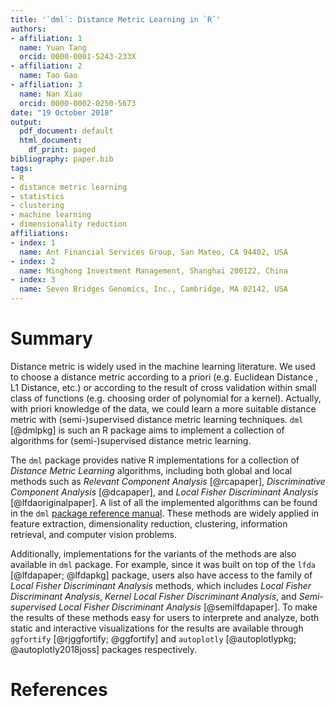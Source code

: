 ```yaml
---
title: '`dml`: Distance Metric Learning in `R`'
authors:
- affiliation: 1
  name: Yuan Tang
  orcid: 0000-0001-5243-233X
- affiliation: 2
  name: Tao Gao
- affiliation: 3
  name: Nan Xiao
  orcid: 0000-0002-0250-5673
date: "19 October 2018"
output:
  pdf_document: default
  html_document:
    df_print: paged
bibliography: paper.bib
tags:
- R
- distance metric learning
- statistics
- clustering
- machine learning
- dimensionality reduction
affiliations:
- index: 1
  name: Ant Financial Services Group, San Mateo, CA 94402, USA
- index: 2
  name: Minghong Investment Management, Shanghai 200122, China
- index: 3
  name: Seven Bridges Genomics, Inc., Cambridge, MA 02142, USA
---
```


# Summary

Distance metric is widely used in the machine learning literature. We used to choose a distance metric according to a priori (e.g. Euclidean Distance , L1 Distance, etc.) or according to the result of cross validation within small class of functions (e.g. choosing order of polynomial for a kernel). Actually, with priori knowledge of the data, we could learn a more suitable distance metric with (semi-)supervised distance metric learning techniques. `dml` [@dmlpkg] is such an R package aims to implement a collection of algorithms for (semi-)supervised distance metric learning.

The `dml` package provides native R implementations for a collection of *Distance Metric Learning* algorithms, including both global and local methods such as *Relevant Component Analysis* [@rcapaper], *Discriminative Component Analysis* [@dcapaper], and *Local Fisher Discriminant Analysis* [@lfdaoriginalpaper]. A list of all the implemented algorithms can be found in the `dml` [package reference manual](https://cran.r-project.org/web/packages/dml/dml.pdf). These methods are widely applied in feature extraction, dimensionality reduction, clustering, information retrieval, and computer vision problems.

Additionally, implementations for the variants of the methods are also available in `dml` package. For example, since it was built on top of the `lfda` [@lfdapaper; @lfdapkg] package, users also have access to the family of *Local Fisher Discriminant Analysis* methods, which includes *Local Fisher Discriminant Analysis*, *Kernel Local Fisher Discriminant Analysis*, and *Semi-supervised Local Fisher Discriminant Analysis* [@semilfdapaper]. To make the results of these methods easy for users to interprete and analyze, both static and interactive visualizations for the results are available through `ggfortify` [@rjggfortify; @ggfortify] and `autoplotly` [@autoplotlypkg; @autoplotly2018joss] packages respectively.

# References
